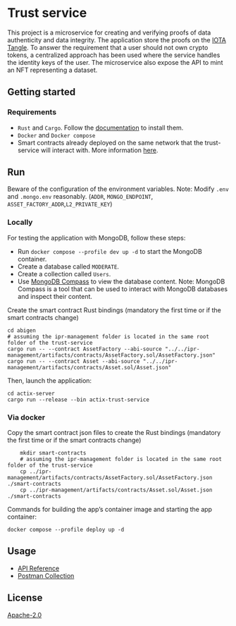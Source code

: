 # Trust service

This project is a microservice for creating and verifying proofs of data authenticity and data integrity. The application store the proofs on the [IOTA Tangle](https://wiki.iota.org/shimmer/). To answer the requirement that a user should not own crypto tokens, a centralized approach has been used where the service handles the identity keys of the user. The microservice also expose the API to mint an NFT representing a dataset.

## Getting started  

### Requirements

- `Rust` and `Cargo`. Follow the [documentation](https://doc.rust-lang.org/cargo/getting-started/installation.html) to install them. 
- `Docker` and `Docker compose`
-  Smart contracts already deployed on the same network that the trust-service will interact with. More information [here](https://github.com/MODERATE-Project/ipr-management).


## Run

Beware of the configuration of the environment variables.
Note: Modify `.env` and `.mongo.env` reasonably. (`ADDR`, `MONGO_ENDPOINT`, `ASSET_FACTORY_ADDR`,`L2_PRIVATE_KEY`)

### Locally

For testing the application with MongoDB, follow these steps:
- Run `docker compose --profile dev up -d` to start the MongoDB container.
- Create a database called `MODERATE`.
- Create a collection called `Users`.
- Use [MongoDB Compass](https://www.mongodb.com/products/compass) to view the database content.
Note: MongoDB Compass is a tool that can be used to interact with MongoDB databases and inspect their content.

Create the smart contract Rust bindings (mandatory the first time or if the smart contracts change)
```shell
cd abigen
# assuming the ipr-management folder is located in the same root folder of the trust-service
cargo run -- --contract AssetFactory --abi-source "../../ipr-management/artifacts/contracts/AssetFactory.sol/AssetFactory.json"
cargo run -- --contract Asset --abi-source "../../ipr-management/artifacts/contracts/Asset.sol/Asset.json"
```

Then, launch the application: 
```shell
cd actix-server
cargo run --release --bin actix-trust-service
```

### Via docker

Copy the smart contract json files to create the Rust bindings (mandatory the first time or if the smart contracts change)
```shell
    mkdir smart-contracts
    # assuming the ipr-management folder is located in the same root folder of the trust-service
    cp ../ipr-management/artifacts/contracts/AssetFactory.sol/AssetFactory.json ./smart-contracts
    cp ../ipr-management/artifacts/contracts/Asset.sol/Asset.json ./smart-contracts

```

Commands for building the app’s container image and starting the app container:
```shell
docker compose --profile deploy up -d
```

## Usage

<!-- Provide instructions and examples for use. Include screenshots as needed. -->
- [API Reference](./actix-server/api/specifications.yaml)
- [Postman Collection](./actix-server/api/Trust-service.postman_collection.json)


## License

[Apache-2.0](http://www.apache.org/licenses/LICENSE-2.0)